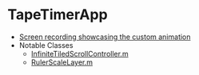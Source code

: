 # TapeTimerApp
- [Screen recording showcasing the custom animation](https://hu-my.sharepoint.com/:v:/g/personal/jxiang_gsd_harvard_edu/EdcIRnvymapPrLNmID6tIwwB43BXxtN9N3b9lb22JDdJRg?e=psXU9g)
- Notable Classes
  - [InfiniteTiledScrollController.m](https://github.com/ErnestX/TapeTimerApp/blob/master/TapeTimer/InfiniteTiledScrollController.m) 
  - [RulerScaleLayer.m](https://github.com/ErnestX/TapeTimerApp/blob/master/TapeTimer/RulerScaleLayer.m)
